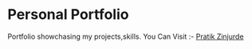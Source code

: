 # Personal Portfolio
Portfolio showchasing my projects,skills.
You Can Visit :- [Pratik Zinjurde](https://pratikpz18.github.io/portfolio/)

